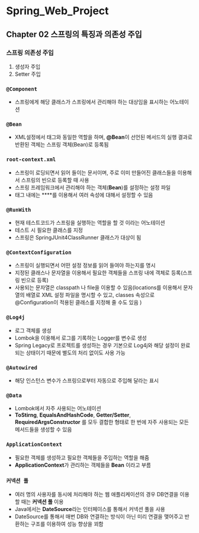 # Spring_Web_Project

## Chapter 02 스프링의 특징과 의존성 주입

### 스프링 의존성 주입
1. 생성자 주입
2. Setter 주입

### `@Component`
- 스프링에게 해당 클래스가 스프링에서 관리해야 하는 대상임을 표시하는 어노테이션

### `@Bean`
- XML설정에서 <bean>태그와 동일한 역할을 하며, **@Bean**이 선언된 메서드의 실행 결과로 반환된 객체는 스프링 객체(Bean)로 등록됨 

### `root-context.xml`
- 스프링이 로딩되면서 읽어 들이는 문서이며, 주로 이미 만들어진 클래스들을 이용해서 스프링의 빈으로 등록할 때 사용
- 스프링 프레임워크에서 관리해야 하는 객체(**Bean**)를 설정하는 설정 파일
- **<bean>** 태그 내에는 **<property>**를 이용해서 여러 속성에 대해서 설정할 수 있음

### `@RunWith`
- 현재 테스트코드가 스프링을 실행하는 역할을 할 것 이라는 어노테이션
- 테스트 시 필요한 클래스를 지정
- 스프링은 SpringJUnit4ClassRunner 클래스가 대상이 됨

### `@ContextConfiguration`
- 스프링이 실행되면서 어떤 설정 정보를 읽어 들여야 하는지를 명시
- 지정된 클래스나 문자열을 이용해서 필요한 객체들을 스프링 내에 객체로 등록(스프링 빈으로 등록)
- 사용되는 문자열은 classpath 나 file을 이용할 수 있음(locations를 이용해서 문자열의 배열로 XML 설정 파일을 명시할 수 있고, classes 속성으로 @Configuration이 적용된 클래스를 지정해 줄 수도 있음 )

### `@Log4j`
-  로그 객체를 생성
- Lombok을 이용해서 로그를 기록하는 Logger를 변수로 생성
- Spring Legacy로 프로젝트를 생성하는 경우 기본으로 Log4j와 해당 설정이 완료되는 상태이기 때문에 별도의 처리 없이도 사용 가능

### `@Autowired`
- 해당 인스턴스 변수가 스프링으로부터 자동으로 주입해 달라는 표시

### `@Data`
- Lombok에서 자주 사용되는 어노테이션
- **ToStirng**, **EqualsAndHashCode**, **Getter/Setter**, **RequiredArgsConstructor** 를 모두 결합한 형태로 한 번에 자주 사용되는 모든 메서드들을 생성할 수 있음

### `ApplicationContext`
- 필요한 객체를 생성하고 필요한 객체들을 주입하는 역할을 해줌
- **ApplicationContext**가 관리하는 객체들을 **Bean** 이라고 부름

### `커넥션 풀`
- 여러 명의 사용자를 동시에 처리해야 하는 웹 애플리케이션의 경우 DB연결을 이용할 때는 **커넥션 풀** 이용
- Java에서는 **DateSource**라는 인터페이스를 통해서 커넥션 풀을 사용
- DateSource를 통해서 매번 DB와 연결하는 방식이 아닌 미리 연결을 맺어주고 반환하는 구조를 이용하여 성능 향상을 꾀함
